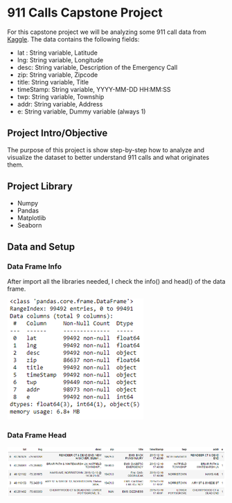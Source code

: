 # 911 Calls Capstone Project

For this capstone project we will be analyzing some 911 call data from [Kaggle](https://www.kaggle.com/mchirico/montcoalert). The data contains the following fields:

- lat : String variable, Latitude
- lng: String variable, Longitude
- desc: String variable, Description of the Emergency Call
- zip: String variable, Zipcode
- title: String variable, Title
- timeStamp: String variable, YYYY-MM-DD HH:MM:SS
- twp: String variable, Township
- addr: String variable, Address
- e: String variable, Dummy variable (always 1)

## Project Intro/Objective
The purpose of this project is show step-by-step how to analyze and visualize the dataset to better understand 911 calls and what originates them.

## Project Library
- Numpy
- Pandas
- Matplotlib
- Seaborn

## Data and Setup
### Data Frame Info
After import all the libraries needed, I check the info() and head() of the data frame.

![Data Frame Info](https://github.com/afaf1204/Data-Projects/blob/main/911%20Calls/Images/1.%20DataFrame%20Info.PNG)

### Data Frame Head
![Data Frame Head](https://github.com/afaf1204/Data-Projects/blob/main/911%20Calls/Images/2.%20DataFrame%20Head.PNG)
